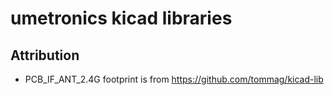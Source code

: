 # umetronics kicad libraries

## Attribution

* PCB_IF_ANT_2.4G footprint is from https://github.com/tommag/kicad-lib

